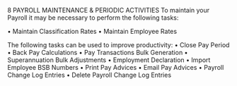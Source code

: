 8	PAYROLL MAINTENANCE & PERIODIC ACTIVITIES
To maintain your Payroll it may be necessary to perform the following tasks:

•	Maintain Classification Rates
•	Maintain Employee Rates

The following tasks can be used to improve productivity:
•	Close Pay Period 
•	Back Pay Calculations
•	Pay Transactions Bulk Generation 
•	Superannuation Bulk Adjustments
•	Employment Declaration
•	Import Employee BSB Numbers
•	Print Pay Advices
•	Email Pay Advices
•	Payroll Change Log Entries
•	Delete Payroll Change Log Entries
